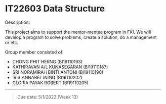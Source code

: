 # IT22603 Data Structure

Description:

This project aims to support the mentor-mentee program in FKI. 
We will develop a program to solve problems, create a solution, do a management or etc.

Group member consisted of:

- CHONG PHIT HERNG (BI19110193)
- KATHIRAVAN A/L KUNASEGARAN (BI19110187)
- SRI NORAMIRAH BINTI ANTONI (BI19110190)
- IRIS ANNABEL INING (BI19110202)
- GLORIA PAYAK ROBERT (BI19110205)

---

> Due date: 5/1/2022 (Week 13)
